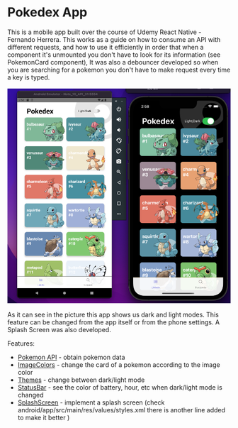 # Pokedex App


This is a mobile app built over the course of Udemy React Native - Fernando Herrera. This works as a guide on how to consume an API with different requests, and how to use it efficiently in order that when a component it's unmounted you don't have to look for its information (see PokemonCard component), It was also a debouncer developed so when you are searching for a pokemon you don't have to make request every time a key is typed.
\
\
![****](/screen-app.png)

As it can see in the picture this app shows us dark and light modes. This feature can be changed from the app itself or from the phone settings. A Splash Screen was also developed.

Features:

- [Pokemon API](https://pokeapi.co/) - obtain pokemon data
- [ImageColors](https://github.com/osamaqarem/react-native-image-colors) - change the card of a pokemon according to the image color
- [Themes](https://reactnavigation.org/docs/themes/) - change between dark/light mode
- [StatusBar](https://reactnative.dev/docs/statusbar) - see the color of battery, hour, etc when dark/light mode is changed
- [SplashScreen](https://dev.to/lloyds-digital/how-to-add-a-splash-screen-to-a-react-native-app-the-easy-way-3ego#:~:text=A%20splash%20screen%20is%20the,app%20is%20ready%20to%20launch) - implement a splash screen (check android/app/src/main/res/values/styles.xml there is another line added to make it better )